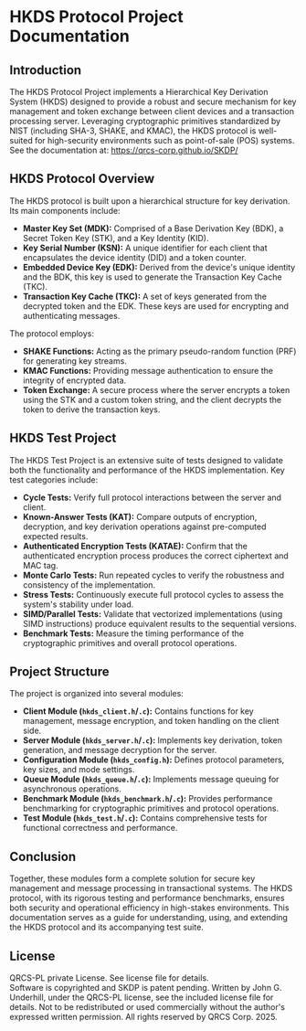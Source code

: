 # HKDS Protocol Project Documentation

## Introduction

The HKDS Protocol Project implements a Hierarchical Key Derivation System (HKDS) designed to provide a robust and secure mechanism for key management and token exchange between client devices and a transaction processing server. Leveraging cryptographic primitives standardized by NIST (including SHA-3, SHAKE, and KMAC), the HKDS protocol is well-suited for high-security environments such as point-of-sale (POS) systems.
See the documentation at: https://qrcs-corp.github.io/SKDP/

## HKDS Protocol Overview

The HKDS protocol is built upon a hierarchical structure for key derivation. Its main components include:

- **Master Key Set (MDK):** Comprised of a Base Derivation Key (BDK), a Secret Token Key (STK), and a Key Identity (KID).
- **Key Serial Number (KSN):** A unique identifier for each client that encapsulates the device identity (DID) and a token counter.
- **Embedded Device Key (EDK):** Derived from the device's unique identity and the BDK, this key is used to generate the Transaction Key Cache (TKC).
- **Transaction Key Cache (TKC):** A set of keys generated from the decrypted token and the EDK. These keys are used for encrypting and authenticating messages.

The protocol employs:
- **SHAKE Functions:** Acting as the primary pseudo-random function (PRF) for generating key streams.
- **KMAC Functions:** Providing message authentication to ensure the integrity of encrypted data.
- **Token Exchange:** A secure process where the server encrypts a token using the STK and a custom token string, and the client decrypts the token to derive the transaction keys.

## HKDS Test Project

The HKDS Test Project is an extensive suite of tests designed to validate both the functionality and performance of the HKDS implementation. Key test categories include:

- **Cycle Tests:** Verify full protocol interactions between the server and client.
- **Known-Answer Tests (KAT):** Compare outputs of encryption, decryption, and key derivation operations against pre-computed expected results.
- **Authenticated Encryption Tests (KATAE):** Confirm that the authenticated encryption process produces the correct ciphertext and MAC tag.
- **Monte Carlo Tests:** Run repeated cycles to verify the robustness and consistency of the implementation.
- **Stress Tests:** Continuously execute full protocol cycles to assess the system's stability under load.
- **SIMD/Parallel Tests:** Validate that vectorized implementations (using SIMD instructions) produce equivalent results to the sequential versions.
- **Benchmark Tests:** Measure the timing performance of the cryptographic primitives and overall protocol operations.

## Project Structure

The project is organized into several modules:

- **Client Module (`hkds_client.h`/`.c`):** Contains functions for key management, message encryption, and token handling on the client side.
- **Server Module (`hkds_server.h`/`.c`):** Implements key derivation, token generation, and message decryption for the server.
- **Configuration Module (`hkds_config.h`):** Defines protocol parameters, key sizes, and mode settings.
- **Queue Module (`hkds_queue.h`/`.c`):** Implements message queuing for asynchronous operations.
- **Benchmark Module (`hkds_benchmark.h`/`.c`):** Provides performance benchmarking for cryptographic primitives and protocol operations.
- **Test Module (`hkds_test.h`/`.c`):** Contains comprehensive tests for functional correctness and performance.

## Conclusion

Together, these modules form a complete solution for secure key management and message processing in transactional systems. The HKDS protocol, with its rigorous testing and performance benchmarks, ensures both security and operational efficiency in high-stakes environments. This documentation serves as a guide for understanding, using, and extending the HKDS protocol and its accompanying test suite.

## License

QRCS-PL private License. See license file for details.  
Software is copyrighted and SKDP is patent pending.
Written by John G. Underhill, under the QRCS-PL license, see the included license file for details. 
Not to be redistributed or used commercially without the author's expressed written permission. 
All rights reserved by QRCS Corp. 2025.
